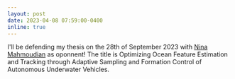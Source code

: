 ```yaml
---
layout: post
date: 2023-04-08 07:59:00-0400
inline: true
---
```


I'll be defending my thesis on the 28th of September 2023 with <a href="https://engineering.purdue.edu/mahmoudian/" target="_blank">Nina Mahmoudian</a> as oponnent! 
The title is Optimizing Ocean Feature Estimation and Tracking through Adaptive Sampling and Formation Control of Autonomous Underwater Vehicles.
